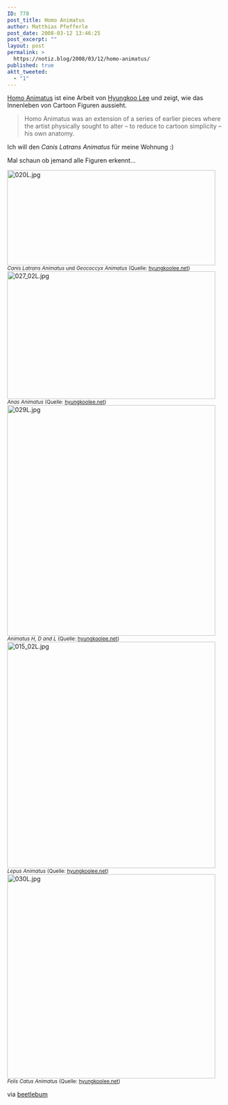 ```yaml
---
ID: 778
post_title: Homo Animatus
author: Matthias Pfefferle
post_date: 2008-03-12 13:46:25
post_excerpt: ""
layout: post
permalink: >
  https://notiz.blog/2008/03/12/homo-animatus/
published: true
aktt_tweeted:
  - "1"
---
```

<a href="http://www.hyungkoolee.net/animatus/animatus.html">Homo Animatus</a> ist eine Arbeit von <a href="http://www.hyungkoolee.net/info/info.html">Hyungkoo Lee</a> und zeigt, wie das Innenleben von Cartoon Figuren aussieht.

<blockquote cite="http://www.hyungkoolee.net/texts/texts.html">Homo Animatus was an extension of a series of earlier pieces where the artist physically sought to alter – to reduce to cartoon simplicity – his own anatomy.</blockquote>

Ich will den <em>Canis Latrans Animatus</em> für meine Wohnung :)

Mal schaun ob jemand alle Figuren erkennt...

<img class="aligncenter" src="http://notiz.blog/wp-content/uploads/2008/03/020l.jpg" alt="020L.jpg" border="0" width="480" height="219" />
<small><em>Canis Latrans Animatus</em> und <em>Geococcyx Animatus</em> (Quelle: <a href="http://www.hyungkoolee.net/animatus/animatus.html">hyungkoolee.net</a>)</small>

<!--more-->
<img class="aligncenter" src="http://notiz.blog/wp-content/uploads/2008/03/027-02l.jpg" alt="027_02L.jpg" border="0" width="480" height="294" />
<small><em>Anas Animatus</em> (Quelle: <a href="http://www.hyungkoolee.net/animatus/animatus.html">hyungkoolee.net</a>)</small>

<img class="aligncenter" src="http://notiz.blog/wp-content/uploads/2008/03/029l.jpg" alt="029L.jpg" border="0" width="480" height="531" />
<small><em>Animatus H, D and L</em> (Quelle: <a href="http://www.hyungkoolee.net/animatus/animatus.html">hyungkoolee.net</a>)</small>

<img class="aligncenter" src="http://notiz.blog/wp-content/uploads/2008/03/015-02l.jpg" alt="015_02L.jpg" border="0" width="480" height="521" />
<small><em>Lepus Animatus</em> (Quelle: <a href="http://www.hyungkoolee.net/animatus/animatus.html">hyungkoolee.net</a>)</small>

<img class="aligncenter" src="http://notiz.blog/wp-content/uploads/2008/03/030l.jpg" alt="030L.jpg" border="0" width="480" height="470" />
<small><em>Felis Catus Animatus</em> (Quelle: <a href="http://www.hyungkoolee.net/animatus/animatus.html">hyungkoolee.net</a>)</small>

via <a href="http://blog.beetlebum.de/2008/03/11/clt-bilder/">beetlebum</a>